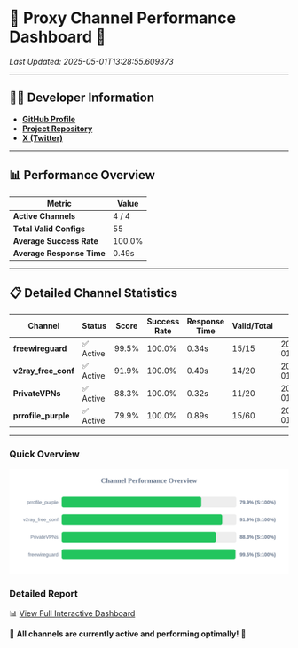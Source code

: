 # 🌟 Proxy Channel Performance Dashboard 🌟

_Last Updated: 2025-05-01T13:28:55.609373_

---

## 👩‍💻 Developer Information

- **[GitHub Profile](https://github.com/4n0nymou3)**  
- **[Project Repository](https://github.com/4n0nymou3/multi-proxy-config-fetcher)**  
- **[X (Twitter)](https://x.com/4n0nymou3)**  

---

## 📊 Performance Overview

| Metric                | Value       |
|-----------------------|-------------|
| **Active Channels**   | 4 / 4       |
| **Total Valid Configs** | 55          |
| **Average Success Rate** | 100.0%      |
| **Average Response Time** | 0.49s       |

---

## 📋 Detailed Channel Statistics

| Channel          | Status     | Score  | Success Rate | Response Time | Valid/Total | Last Success               |
|------------------|------------|--------|--------------|---------------|-------------|----------------------------|
| **freewireguard**  | ✅ Active  | 99.5%  | 100.0% | 0.34s         | 15/15       | 2025-05-01T13:28:55.607670 |
| **v2ray_free_conf**  | ✅ Active  | 91.9%  | 100.0% | 0.40s         | 14/20       | 2025-05-01T13:28:54.882991 |
| **PrivateVPNs**  | ✅ Active  | 88.3%  | 100.0% | 0.32s         | 11/20       | 2025-05-01T13:28:55.237463 |
| **prrofile_purple**  | ✅ Active  | 79.9%  | 100.0% | 0.89s         | 15/60       | 2025-05-01T13:28:54.451501 |

---

### Quick Overview
<div align="center">
  <a href="https://raw.githubusercontent.com/nullluser/NullRepo/refs/heads/main/assets/channel_stats_chart.svg">
    <img src="https://raw.githubusercontent.com/nullluser/NullRepo/refs/heads/main/assets/channel_stats_chart.svg" alt="Source Performance Statistics" width="800">
  </a>
</div>

### Detailed Report
📊 [View Full Interactive Dashboard](https://htmlpreview.github.io/?https://github.com/nullluser/NullRepo/blob/main/assets/performance_report.html)

🎉 **All channels are currently active and performing optimally!** 🎉
